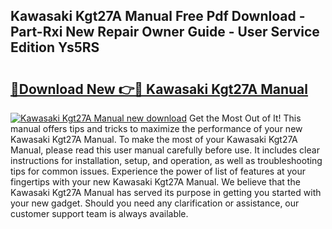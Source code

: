 ## Kawasaki Kgt27A Manual Free Pdf Download - Part-Rxi New Repair Owner Guide - User Service Edition Ys5RS

# <h2><a href="http://bc50418.oget.top/?id=Kawasaki+Kgt27A+Manual">🔗Download New 👉🔴 Kawasaki Kgt27A Manual</a></h2>

[![Kawasaki Kgt27A Manual new download](https://i.imgur.com/5g1atiW.png)](http://bc50418.oget.top/?id=Kawasaki+Kgt27A+Manual)
Get the Most Out of It! This manual offers tips and tricks to maximize the performance of your new Kawasaki Kgt27A Manual. To make the most of your Kawasaki Kgt27A Manual, please read this user manual carefully before use. It includes clear instructions for installation, setup, and operation, as well as troubleshooting tips for common issues. Experience the power of list of features at your fingertips with your new Kawasaki Kgt27A Manual. We believe that the Kawasaki Kgt27A Manual has served its purpose in getting you started with your new gadget. Should you need any clarification or assistance, our customer support team is always available.
